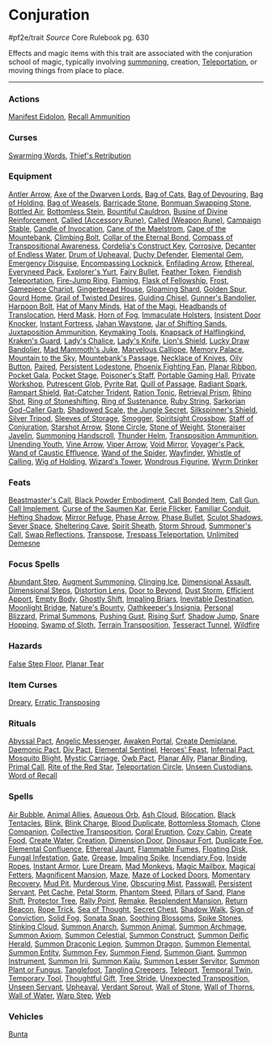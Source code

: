 
# Conjuration
#pf2e/trait
*Source* Core Rulebook pg. 630

Effects and magic items with this trait are associated with the conjuration school of magic, typically involving [summoning](Summoned.md), creation, [Teleportation](Teleportation.md), or moving things from place to place.

---

### Actions
[Manifest Eidolon](../Rules/Actions/Manifest%20Eidolon.md), [Recall Ammunition](Recall%20Ammunition)

### Curses
[Swarming Words](Swarming%20Words), [Thief's Retribution](Thief's%20Retribution)

### Equipment
[Antler Arrow](Antler%20Arrow), [Axe of the Dwarven Lords](Axe%20of%20the%20Dwarven%20Lords), [Bag of Cats](Bag%20of%20Cats), [Bag of Devouring](Bag%20of%20Devouring), [Bag of Holding](Bag%20of%20Holding), [Bag of Weasels](Bag%20of%20Weasels), [Barricade Stone](Barricade%20Stone), [Bonmuan Swapping Stone](Bonmuan%20Swapping%20Stone), [Bottled Air](Bottled%20Air), [Bottomless Stein](Bottomless%20Stein), [Bountiful Cauldron](Bountiful%20Cauldron), [Busine of Divine Reinforcement](Busine%20of%20Divine%20Reinforcement), [Called (Accessory Rune)](Called%20(Accessory%20Rune)), [Called (Weapon Rune)](Called%20(Weapon%20Rune)), [Campaign Stable](Campaign%20Stable), [Candle of Invocation](Candle%20of%20Invocation), [Cane of the Maelstrom](Cane%20of%20the%20Maelstrom), [Cape of the Mountebank](Cape%20of%20the%20Mountebank), [Climbing Bolt](Climbing%20Bolt), [Collar of the Eternal Bond](Collar%20of%20the%20Eternal%20Bond), [Compass of Transpositional Awareness](Compass%20of%20Transpositional%20Awareness), [Cordelia's Construct Key](Cordelia's%20Construct%20Key), [Corrosive](../Items/Runes/Weapon%20Property%20Runes/Corrosive.md), [Decanter of Endless Water](Decanter%20of%20Endless%20Water), [Drum of Upheaval](Drum%20of%20Upheaval), [Duchy Defender](Duchy%20Defender), [Elemental Gem](Elemental%20Gem), [Emergency Disguise](Emergency%20Disguise), [Encompassing Lockpick](Encompassing%20Lockpick), [Enfilading Arrow](Enfilading%20Arrow), [Ethereal](Ethereal.md), [Everyneed Pack](Everyneed%20Pack), [Explorer's Yurt](Explorer's%20Yurt), [Fairy Bullet](Fairy%20Bullet), [Feather Token](Feather%20Token), [Fiendish Teleportation](Fiendish%20Teleportation), [Fire-Jump Ring](Fire-Jump%20Ring), [Flaming](../Items/Runes/Weapon%20Property%20Runes/Flaming.md), [Flask of Fellowship](Flask%20of%20Fellowship), [Frost](../Items/Runes/Weapon%20Property%20Runes/Frost.md), [Gamepiece Chariot](Gamepiece%20Chariot), [Gingerbread House](Gingerbread%20House), [Gloaming Shard](Gloaming%20Shard), [Golden Spur](Golden%20Spur), [Gourd Home](Gourd%20Home), [Grail of Twisted Desires](Grail%20of%20Twisted%20Desires), [Guiding Chisel](Guiding%20Chisel), [Gunner's Bandolier](Gunner's%20Bandolier), [Harpoon Bolt](Harpoon%20Bolt), [Hat of Many Minds](Hat%20of%20Many%20Minds), [Hat of the Magi](Hat%20of%20the%20Magi), [Headbands of Translocation](Headbands%20of%20Translocation), [Herd Mask](Herd%20Mask), [Horn of Fog](Horn%20of%20Fog), [Immaculate Holsters](Immaculate%20Holsters), [Insistent Door Knocker](Insistent%20Door%20Knocker), [Instant Fortress](Instant%20Fortress), [Jahan Waystone](Jahan%20Waystone), [Jar of Shifting Sands](Jar%20of%20Shifting%20Sands), [Juxtaposition Ammunition](Juxtaposition%20Ammunition), [Keymaking Tools](Keymaking%20Tools), [Knapsack of Halflingkind](Knapsack%20of%20Halflingkind), [Kraken's Guard](Kraken's%20Guard), [Lady's Chalice](Lady's%20Chalice), [Lady's Knife](Lady's%20Knife), [Lion's Shield](Lion's%20Shield), [Lucky Draw Bandolier](Lucky%20Draw%20Bandolier), [Mad Mammoth's Juke](Mad%20Mammoth's%20Juke), [Marvelous Calliope](Marvelous%20Calliope), [Memory Palace](Memory%20Palace), [Mountain to the Sky](Mountain%20to%20the%20Sky), [Mountebank's Passage](Mountebank's%20Passage), [Necklace of Knives](Necklace%20of%20Knives), [Oily Button](Oily%20Button), [Paired](Paired), [Persistent Lodestone](Persistent%20Lodestone), [Phoenix Fighting Fan](Phoenix%20Fighting%20Fan), [Planar Ribbon](Planar%20Ribbon), [Pocket Gala](Pocket%20Gala), [Pocket Stage](Pocket%20Stage), [Poisoner's Staff](Poisoner's%20Staff), [Portable Gaming Hall](Portable%20Gaming%20Hall), [Private Workshop](Private%20Workshop), [Putrescent Glob](Putrescent%20Glob), [Pyrite Rat](Pyrite%20Rat), [Quill of Passage](Quill%20of%20Passage), [Radiant Spark](Radiant%20Spark), [Rampart Shield](Rampart%20Shield), [Rat-Catcher Trident](Rat-Catcher%20Trident), [Ration Tonic](Ration%20Tonic), [Retrieval Prism](Retrieval%20Prism), [Rhino Shot](Rhino%20Shot), [Ring of Stoneshifting](Ring%20of%20Stoneshifting), [Ring of Sustenance](Ring%20of%20Sustenance), [Ruby String](Ruby%20String), [Sarkorian God-Caller Garb](Sarkorian%20God-Caller%20Garb), [Shadowed Scale](Shadowed%20Scale), [the Jungle Secret](the%20Jungle%20Secret), [Silkspinner's Shield](Silkspinner's%20Shield), [Silver Tripod](Silver%20Tripod), [Sleeves of Storage](Sleeves%20of%20Storage), [Smogger](Smogger), [Spiritsight Crossbow](Spiritsight%20Crossbow), [Staff of Conjuration](Staff%20of%20Conjuration), [Starshot Arrow](Starshot%20Arrow), [Stone Circle](Stone%20Circle), [Stone of Weight](Stone%20of%20Weight), [Stoneraiser Javelin](Stoneraiser%20Javelin), [Summoning Handscroll](Summoning%20Handscroll), [Thunder Helm](Thunder%20Helm), [Transposition Ammunition](Transposition%20Ammunition), [Unending Youth](Unending%20Youth), [Vine Arrow](Vine%20Arrow), [Viper Arrow](Viper%20Arrow), [Void Mirror](Void%20Mirror), [Voyager's Pack](Voyager's%20Pack), [Wand of Caustic Effluence](Wand%20of%20Caustic%20Effluence), [Wand of the Spider](Wand%20of%20the%20Spider), [Wayfinder](Wayfinder), [Whistle of Calling](Whistle%20of%20Calling), [Wig of Holding](Wig%20of%20Holding), [Wizard's Tower](Wizard's%20Tower), [Wondrous Figurine](Wondrous%20Figurine), [Wyrm Drinker](Wyrm%20Drinker)

### Feats
[Beastmaster's Call](Beastmaster's%20Call), [Black Powder Embodiment](Black%20Powder%20Embodiment), [Call Bonded Item](Call%20Bonded%20Item), [Call Gun](Call%20Gun), [Call Implement](Call%20Implement), [Curse of the Saumen Kar](Curse%20of%20the%20Saumen%20Kar), [Eerie Flicker](Eerie%20Flicker), [Familiar Conduit](Familiar%20Conduit), [Hefting Shadow](Hefting%20Shadow), [Mirror Refuge](Mirror%20Refuge), [Phase Arrow](Phase%20Arrow), [Phase Bullet](Phase%20Bullet), [Sculpt Shadows](Sculpt%20Shadows), [Sever Space](Sever%20Space), [Sheltering Cave](Sheltering%20Cave), [Spirit Sheath](Spirit%20Sheath), [Storm Shroud](Storm%20Shroud), [Summoner's Call](Summoner's%20Call), [Swap Reflections](Swap%20Reflections), [Transpose](Transpose), [Trespass Teleportation](Trespass%20Teleportation), [Unlimited Demesne](Unlimited%20Demesne)

### Focus Spells
[Abundant Step](Abundant%20Step.md), [Augment Summoning](Augment%20Summoning.md), [Clinging Ice](Clinging%20Ice.md), [Dimensional Assault](Dimensional%20Assault.md), [Dimensional Steps](Dimensional%20Steps.md), [Distortion Lens](Distortion%20Lens.md), [Door to Beyond](Door%20to%20Beyond.md), [Dust Storm](Dust%20Storm.md), [Efficient Apport](Efficient%20Apport.md), [Empty Body](Empty%20Body.md), [Ghostly Shift](Ghostly%20Shift.md), [Impaling Briars](Impaling%20Briars.md), [Inevitable Destination](Inevitable%20Destination.md), [Moonlight Bridge](Moonlight%20Bridge.md), [Nature's Bounty](Nature's%20Bounty.md), [Oathkeeper's Insignia](Oathkeeper's%20Insignia.md), [Personal Blizzard](Personal%20Blizzard.md), [Primal Summons](Primal%20Summons.md), [Pushing Gust](Pushing%20Gust.md), [Rising Surf](Rising%20Surf.md), [Shadow Jump](Shadow%20Jump.md), [Snare Hopping](Snare%20Hopping.md), [Swamp of Sloth](Swamp%20of%20Sloth.md), [Terrain Transposition](Terrain%20Transposition.md), [Tesseract Tunnel](Tesseract%20Tunnel.md), [Wildfire](Wildfire.md)

### Hazards
[False Step Floor](False%20Step%20Floor), [Planar Tear](Planar%20Tear)

### Item Curses
[Dreary](Dreary), [Erratic Transposing](Erratic%20Transposing)

### Rituals
[Abyssal Pact](Abyssal%20Pact.md), [Angelic Messenger](Angelic%20Messenger.md), [Awaken Portal](Awaken%20Portal.md), [Create Demiplane](Create%20Demiplane.md), [Daemonic Pact](Daemonic%20Pact.md), [Div Pact](Div%20Pact.md), [Elemental Sentinel](Elemental%20Sentinel.md), [Heroes' Feast](Heroes'%20Feast.md), [Infernal Pact](Infernal%20Pact.md), [Mosquito Blight](Mosquito%20Blight.md), [Mystic Carriage](Mystic%20Carriage.md), [Owb Pact](Owb%20Pact.md), [Planar Ally](Planar%20Ally.md), [Planar Binding](Planar%20Binding.md), [Primal Call](Primal%20Call.md), [Rite of the Red Star](Rite%20of%20the%20Red%20Star.md), [Teleportation Circle](Teleportation%20Circle.md), [Unseen Custodians](Unseen%20Custodians.md), [Word of Recall](Word%20of%20Recall.md)

### Spells
[Air Bubble](Air%20Bubble.md), [Animal Allies](Animal%20Allies.md), [Aqueous Orb](Aqueous%20Orb.md), [Ash Cloud](Ash%20Cloud.md), [Bilocation](Bilocation.md), [Black Tentacles](Black%20Tentacles.md), [Blink](Blink.md), [Blink Charge](Blink%20Charge.md), [Blood Duplicate](Blood%20Duplicate.md), [Bottomless Stomach](Bottomless%20Stomach.md), [Clone Companion](Clone%20Companion.md), [Collective Transposition](Collective%20Transposition.md), [Coral Eruption](Coral%20Eruption.md), [Cozy Cabin](Cozy%20Cabin.md), [Create Food](Create%20Food.md), [Create Water](Create%20Water.md), [Creation](Creation.md), [Dimension Door](Dimension%20Door.md), [Dinosaur Fort](Dinosaur%20Fort.md), [Duplicate Foe](Duplicate%20Foe.md), [Elemental Confluence](Elemental%20Confluence.md), [Ethereal Jaunt](Ethereal%20Jaunt.md), [Flammable Fumes](Flammable%20Fumes.md), [Floating Disk](Floating%20Disk.md), [Fungal Infestation](Fungal%20Infestation.md), [Gate](Gate.md), [Grease](Grease.md), [Impaling Spike](Impaling%20Spike.md), [Incendiary Fog](Incendiary%20Fog.md), [Inside Ropes](Inside%20Ropes.md), [Instant Armor](Instant%20Armor.md), [Lure Dream](Lure%20Dream.md), [Mad Monkeys](Mad%20Monkeys.md), [Magic Mailbox](Magic%20Mailbox.md), [Magical Fetters](Magical%20Fetters.md), [Magnificent Mansion](Magnificent%20Mansion.md), [Maze](Maze.md), [Maze of Locked Doors](Maze%20of%20Locked%20Doors.md), [Momentary Recovery](Momentary%20Recovery.md), [Mud Pit](Mud%20Pit.md), [Murderous Vine](Murderous%20Vine.md), [Obscuring Mist](Obscuring%20Mist.md), [Passwall](Passwall.md), [Persistent Servant](Persistent%20Servant.md), [Pet Cache](Pet%20Cache.md), [Petal Storm](Petal%20Storm.md), [Phantom Steed](Phantom%20Steed.md), [Pillars of Sand](Pillars%20of%20Sand.md), [Plane Shift](Plane%20Shift.md), [Protector Tree](Protector%20Tree.md), [Rally Point](Rally%20Point.md), [Remake](Remake.md), [Resplendent Mansion](Resplendent%20Mansion.md), [Return Beacon](Return%20Beacon.md), [Rope Trick](Rope%20Trick.md), [Sea of Thought](Sea%20of%20Thought.md), [Secret Chest](Secret%20Chest.md), [Shadow Walk](Shadow%20Walk.md), [Sign of Conviction](Sign%20of%20Conviction.md), [Solid Fog](Solid%20Fog.md), [Sonata Span](Sonata%20Span.md), [Soothing Blossoms](Soothing%20Blossoms.md), [Spike Stones](Spike%20Stones.md), [Stinking Cloud](Stinking%20Cloud.md), [Summon Anarch](Summon%20Anarch.md), [Summon Animal](Summon%20Animal.md), [Summon Archmage](Summon%20Archmage.md), [Summon Axiom](Summon%20Axiom.md), [Summon Celestial](Summon%20Celestial.md), [Summon Construct](Summon%20Construct.md), [Summon Deific Herald](Summon%20Deific%20Herald.md), [Summon Draconic Legion](Summon%20Draconic%20Legion.md), [Summon Dragon](Summon%20Dragon.md), [Summon Elemental](Summon%20Elemental.md), [Summon Entity](Summon%20Entity.md), [Summon Fey](Summon%20Fey.md), [Summon Fiend](Summon%20Fiend.md), [Summon Giant](Summon%20Giant.md), [Summon Instrument](Summon%20Instrument.md), [Summon Irii](Summon%20Irii.md), [Summon Kaiju](Summon%20Kaiju.md), [Summon Lesser Servitor](Summon%20Lesser%20Servitor.md), [Summon Plant or Fungus](Summon%20Plant%20or%20Fungus.md), [Tanglefoot](Tanglefoot.md), [Tangling Creepers](Tangling%20Creepers.md), [Teleport](Teleport.md), [Temporal Twin](Temporal%20Twin.md), [Temporary Tool](Temporary%20Tool.md), [Thoughtful Gift](Thoughtful%20Gift.md), [Tree Stride](Tree%20Stride.md), [Unexpected Transposition](Unexpected%20Transposition.md), [Unseen Servant](Unseen%20Servant.md), [Upheaval](Upheaval.md), [Verdant Sprout](Verdant%20Sprout.md), [Wall of Stone](Wall%20of%20Stone.md), [Wall of Thorns](Wall%20of%20Thorns.md), [Wall of Water](Wall%20of%20Water.md), [Warp Step](Warp%20Step.md), [Web](Web.md)

### Vehicles
[Bunta](Bunta)